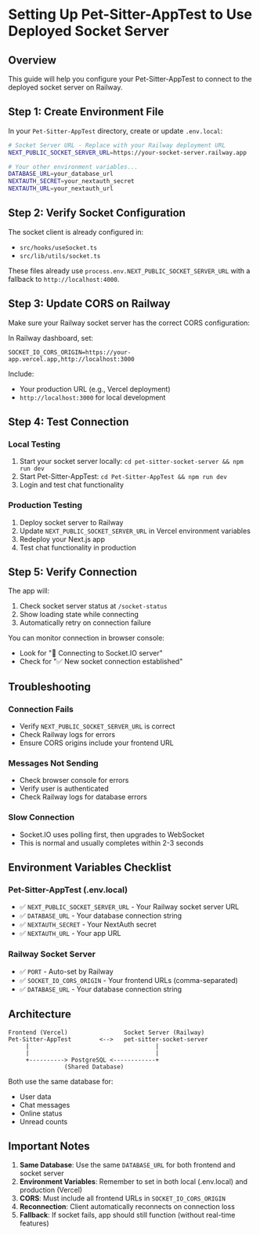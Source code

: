 # Setting Up Pet-Sitter-AppTest to Use Deployed Socket Server

## Overview
This guide will help you configure your Pet-Sitter-AppTest to connect to the deployed socket server on Railway.

## Step 1: Create Environment File

In your `Pet-Sitter-AppTest` directory, create or update `.env.local`:

```bash
# Socket Server URL - Replace with your Railway deployment URL
NEXT_PUBLIC_SOCKET_SERVER_URL=https://your-socket-server.railway.app

# Your other environment variables...
DATABASE_URL=your_database_url
NEXTAUTH_SECRET=your_nextauth_secret
NEXTAUTH_URL=your_nextauth_url
```

## Step 2: Verify Socket Configuration

The socket client is already configured in:
- `src/hooks/useSocket.ts`
- `src/lib/utils/socket.ts`

These files already use `process.env.NEXT_PUBLIC_SOCKET_SERVER_URL` with a fallback to `http://localhost:4000`.

## Step 3: Update CORS on Railway

Make sure your Railway socket server has the correct CORS configuration:

In Railway dashboard, set:
```
SOCKET_IO_CORS_ORIGIN=https://your-app.vercel.app,http://localhost:3000
```

Include:
- Your production URL (e.g., Vercel deployment)
- `http://localhost:3000` for local development

## Step 4: Test Connection

### Local Testing
1. Start your socket server locally: `cd pet-sitter-socket-server && npm run dev`
2. Start Pet-Sitter-AppTest: `cd Pet-Sitter-AppTest && npm run dev`
3. Login and test chat functionality

### Production Testing
1. Deploy socket server to Railway
2. Update `NEXT_PUBLIC_SOCKET_SERVER_URL` in Vercel environment variables
3. Redeploy your Next.js app
4. Test chat functionality in production

## Step 5: Verify Connection

The app will:
1. Check socket server status at `/socket-status`
2. Show loading state while connecting
3. Automatically retry on connection failure

You can monitor connection in browser console:
- Look for "🔌 Connecting to Socket.IO server"
- Check for "✅ New socket connection established"

## Troubleshooting

### Connection Fails
- Verify `NEXT_PUBLIC_SOCKET_SERVER_URL` is correct
- Check Railway logs for errors
- Ensure CORS origins include your frontend URL

### Messages Not Sending
- Check browser console for errors
- Verify user is authenticated
- Check Railway logs for database errors

### Slow Connection
- Socket.IO uses polling first, then upgrades to WebSocket
- This is normal and usually completes within 2-3 seconds

## Environment Variables Checklist

### Pet-Sitter-AppTest (.env.local)
- ✅ `NEXT_PUBLIC_SOCKET_SERVER_URL` - Your Railway socket server URL
- ✅ `DATABASE_URL` - Your database connection string
- ✅ `NEXTAUTH_SECRET` - Your NextAuth secret
- ✅ `NEXTAUTH_URL` - Your app URL

### Railway Socket Server
- ✅ `PORT` - Auto-set by Railway
- ✅ `SOCKET_IO_CORS_ORIGIN` - Your frontend URLs (comma-separated)
- ✅ `DATABASE_URL` - Your database connection string

## Architecture

```
Frontend (Vercel)                Socket Server (Railway)
Pet-Sitter-AppTest        <-->   pet-sitter-socket-server
     |                                    |
     |                                    |
     +----------> PostgreSQL <------------+
                (Shared Database)
```

Both use the same database for:
- User data
- Chat messages
- Online status
- Unread counts

## Important Notes

1. **Same Database**: Use the same `DATABASE_URL` for both frontend and socket server
2. **Environment Variables**: Remember to set in both local (.env.local) and production (Vercel)
3. **CORS**: Must include all frontend URLs in `SOCKET_IO_CORS_ORIGIN`
4. **Reconnection**: Client automatically reconnects on connection loss
5. **Fallback**: If socket fails, app should still function (without real-time features)

